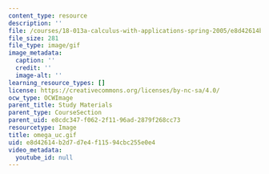 ```yaml
---
content_type: resource
description: ''
file: /courses/18-013a-calculus-with-applications-spring-2005/e8d42614b2d7d7e4f11594cbc255e0e4_omega_uc.gif
file_size: 281
file_type: image/gif
image_metadata:
  caption: ''
  credit: ''
  image-alt: ''
learning_resource_types: []
license: https://creativecommons.org/licenses/by-nc-sa/4.0/
ocw_type: OCWImage
parent_title: Study Materials
parent_type: CourseSection
parent_uid: e8cdc347-f062-2f11-96ad-2879f268cc73
resourcetype: Image
title: omega_uc.gif
uid: e8d42614-b2d7-d7e4-f115-94cbc255e0e4
video_metadata:
  youtube_id: null
---
```


